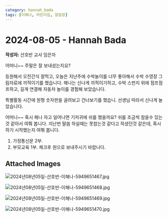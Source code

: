 ```yaml
---
category: hannah_bada
tags: [이해나, 어린이집, 알림장]
---
```


# 2024-08-05 - Hannah Bada

**작성자:** 산호반 교사 임은자  

어머니~~ 주말은 잘 보내셨는지요?

등원해서 오전간식 잘먹고, 오늘은 지난주에 수박놀이를 너무 좋아해서 수박 수영장 그림자료에 끼적이기를 했습니다.  해나는 신나게 끼적이기하고, 수박 스펀지 위에 점프점프하고, 길게 연결해 자동차 놀이를 경험해 보았습니다. 

특별활동 시간에 원형 숫자판을 굴려보고 건너보기를 했습니.  선생님 따라서  신나게 놀았습니다.

어머니~~  혹시 해나 자고 일어나면 기저귀에 쉬를 했을까요? 쉬를 조금씩 참을수 있는것 같아서 여쭤 봅니다. 지난번  말씀 하실때는 못참는것 같다고 하셨던것 같은데, 혹시 하기 시작했는지 여쭤 봅니다.

1. 가정통신문 2부.
2. 부모교육 1부.  체크후 원으로 보내주시기 바랍니다.

## Attached Images
![2024년08년05일-산호반-이해나-5949651467.jpg](d:\Users\hannah\Downloads\kids\photo\2024년08년05일-산호반-이해나-5949651467.jpg)

![2024년08년05일-산호반-이해나-5949651468.jpg](d:\Users\hannah\Downloads\kids\photo\2024년08년05일-산호반-이해나-5949651468.jpg)

![2024년08년05일-산호반-이해나-5949651469.jpg](d:\Users\hannah\Downloads\kids\photo\2024년08년05일-산호반-이해나-5949651469.jpg)

![2024년08년05일-산호반-이해나-5949651470.jpg](d:\Users\hannah\Downloads\kids\photo\2024년08년05일-산호반-이해나-5949651470.jpg)

